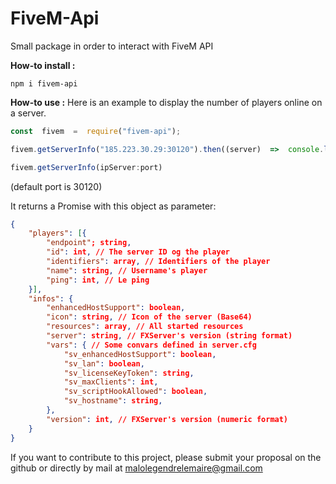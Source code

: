 # FiveM-Api

Small package in order to interact with FiveM API

**How-to install :**

```
npm i fivem-api

```

**How-to use :** 
Here is an example to display the number of players online on a server.

```js
const  fivem  =  require("fivem-api");

fivem.getServerInfo("185.223.30.29:30120").then((server)  =>  console.log(server.players.length))
```



```js
fivem.getServerInfo(ipServer:port)
```
(default port is 30120)

It returns a Promise with this object as parameter:
```json
{
    "players": [{
        "endpoint"; string,
        "id": int, // The server ID og the player
        "identifiers": array, // Identifiers of the player
        "name": string, // Username's player
        "ping": int, // Le ping
    }],
    "infos": {
        "enhancedHostSupport": boolean,
        "icon": string, // Icon of the server (Base64)
        "resources": array, // All started resources
        "server": string, // FXServer's version (string format)
        "vars": { // Some convars defined in server.cfg
            "sv_enhancedHostSupport": boolean,
            "sv_lan": boolean,
            "sv_licenseKeyToken": string,
            "sv_maxClients": int,
            "sv_scriptHookAllowed": boolean,
            "sv_hostname": string,
        },
        "version": int, // FXServer's version (numeric format)
    }
}

```

If you want to contribute to this project, please submit your proposal on the github or directly by mail  at [malolegendrelemaire@gmail.com](mailto:malolegendrelemaire@gmail.com)
